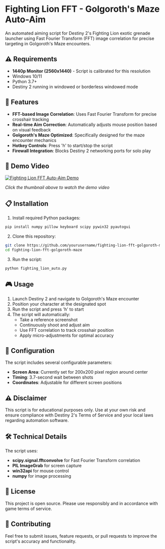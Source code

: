 # Fighting Lion FFT - Golgoroth's Maze Auto-Aim

An automated aiming script for Destiny 2's Fighting Lion exotic grenade launcher using Fast Fourier Transform (FFT) image correlation for precise targeting in Golgoroth's Maze encounters.

## ⚠️ Requirements

- **1440p Monitor (2560x1440)** - Script is calibrated for this resolution
- Windows 10/11
- Python 3.7+
- Destiny 2 running in windowed or borderless windowed mode

## 🎯 Features

- **FFT-based Image Correlation**: Uses Fast Fourier Transform for precise crosshair tracking
- **Real-time Aim Correction**: Automatically adjusts mouse position based on visual feedback
- **Golgoroth's Maze Optimized**: Specifically designed for the maze encounter mechanics
- **Hotkey Controls**: Press 'h' to start/stop the script
- **Firewall Integration**: Blocks Destiny 2 networking ports for solo play

## 🎥 Demo Video

[![Fighting Lion FFT Auto-Aim Demo](https://img.youtube.com/vi/Vx1zXPyDAZ0/0.jpg)](https://www.youtube.com/watch?v=Vx1zXPyDAZ0)

*Click the thumbnail above to watch the demo video*

## 📋 Installation

1. Install required Python packages:
```bash
pip install numpy pillow keyboard scipy pywin32 pyautogui
```

2. Clone this repository:
```bash
git clone https://github.com/yourusername/fighting-lion-fft-golgoroth-maze.git
cd fighting-lion-fft-golgoroth-maze
```

3. Run the script:
```bash
python fighting_lion_auto.py
```

## 🎮 Usage

1. Launch Destiny 2 and navigate to Golgoroth's Maze encounter
2. Position your character at the designated spot
3. Run the script and press 'h' to start
4. The script will automatically:
   - Take a reference screenshot
   - Continuously shoot and adjust aim
   - Use FFT correlation to track crosshair position
   - Apply micro-adjustments for optimal accuracy

## 🔧 Configuration

The script includes several configurable parameters:

- **Screen Area**: Currently set for 200x200 pixel region around center
- **Timing**: 3.7-second wait between shots
- **Coordinates**: Adjustable for different screen positions

## ⚠️ Disclaimer

This script is for educational purposes only. Use at your own risk and ensure compliance with Destiny 2's Terms of Service and your local laws regarding automation software.

## 🛠️ Technical Details

The script uses:
- **scipy.signal.fftconvolve** for Fast Fourier Transform correlation
- **PIL ImageGrab** for screen capture
- **win32api** for mouse control
- **numpy** for image processing

## 📝 License

This project is open source. Please use responsibly and in accordance with game terms of service.

## 🤝 Contributing

Feel free to submit issues, feature requests, or pull requests to improve the script's accuracy and functionality.
